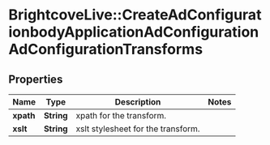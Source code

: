 # BrightcoveLive::CreateAdConfigurationbodyApplicationAdConfigurationAdConfigurationTransforms

## Properties
Name | Type | Description | Notes
------------ | ------------- | ------------- | -------------
**xpath** | **String** | xpath for the transform. | 
**xslt** | **String** | xslt stylesheet for the transform. | 


